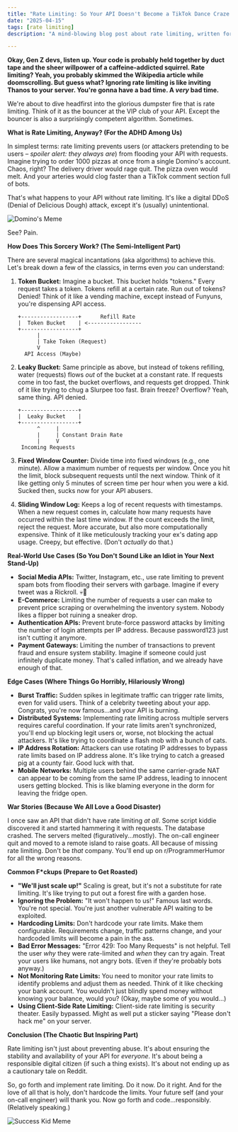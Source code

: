```yaml
---
title: "Rate Limiting: So Your API Doesn't Become a TikTok Dance Craze (Gone Wrong) 💀"
date: "2025-04-15"
tags: [rate limiting]
description: "A mind-blowing blog post about rate limiting, written for chaotic Gen Z engineers. Because let's be real, your API is probably about to implode."

---
```


**Okay, Gen Z devs, listen up. Your code is probably held together by duct tape and the sheer willpower of a caffeine-addicted squirrel. Rate limiting? Yeah, you probably skimmed the Wikipedia article while doomscrolling. But guess what? Ignoring rate limiting is like inviting Thanos to your server. You're gonna have a bad time. A *very* bad time.**

We're about to dive headfirst into the glorious dumpster fire that is rate limiting. Think of it as the bouncer at the VIP club of your API. Except the bouncer is also a surprisingly competent algorithm. Sometimes.

**What is Rate Limiting, Anyway? (For the ADHD Among Us)**

In simplest terms: rate limiting prevents users (or attackers pretending to be users – *spoiler alert: they always are*) from flooding your API with requests. Imagine trying to order 1000 pizzas at once from a single Domino's account. Chaos, right? The delivery driver would rage quit. The pizza oven would melt. And your arteries would clog faster than a TikTok comment section full of bots.

That's what happens to your API without rate limiting. It's like a digital DDoS (Denial of Delicious Dough) attack, except it's (usually) unintentional.

![Domino's Meme](https://i.kym-cdn.com/photos/images/newsfeed/001/853/364/739.jpg)

See? Pain.

**How Does This Sorcery Work? (The Semi-Intelligent Part)**

There are several magical incantations (aka algorithms) to achieve this. Let's break down a few of the classics, in terms even *you* can understand:

1.  **Token Bucket:** Imagine a bucket. This bucket holds "tokens." Every request takes a token. Tokens refill at a certain rate. Run out of tokens? Denied! Think of it like a vending machine, except instead of Funyuns, you're dispensing API access.

    ```ascii
    +------------------+      Refill Rate
    |  Token Bucket    | <-----------------
    +------------------+
          |
          | Take Token (Request)
          V
      API Access (Maybe)
    ```

2.  **Leaky Bucket:**  Same principle as above, but instead of tokens refilling, water (requests) flows *out* of the bucket at a constant rate. If requests come in too fast, the bucket overflows, and requests get dropped.  Think of it like trying to chug a Slurpee too fast. Brain freeze? Overflow? Yeah, same thing. API denied.

    ```ascii
    +------------------+
    |  Leaky Bucket    |
    +------------------+
          ^     |
          |     | Constant Drain Rate
          |     V
     Incoming Requests
    ```

3.  **Fixed Window Counter:** Divide time into fixed windows (e.g., one minute).  Allow a maximum number of requests per window. Once you hit the limit, block subsequent requests until the next window.  Think of it like getting only 5 minutes of screen time per hour when you were a kid.  Sucked then, sucks now for your API abusers.

4.  **Sliding Window Log:** Keeps a log of recent requests with timestamps. When a new request comes in, calculate how many requests have occurred within the last time window.  If the count exceeds the limit, reject the request.  More accurate, but also more computationally expensive.  Think of it like meticulously tracking your ex's dating app usage.  Creepy, but effective.  (Don't *actually* do that.)

**Real-World Use Cases (So You Don't Sound Like an Idiot in Your Next Stand-Up)**

*   **Social Media APIs:**  Twitter, Instagram, etc., use rate limiting to prevent spam bots from flooding their servers with garbage.  Imagine if every tweet was a Rickroll.  💀🙏
*   **E-Commerce:** Limiting the number of requests a user can make to prevent price scraping or overwhelming the inventory system.  Nobody likes a flipper bot ruining a sneaker drop.
*   **Authentication APIs:**  Prevent brute-force password attacks by limiting the number of login attempts per IP address.  Because password123 just isn't cutting it anymore.
*   **Payment Gateways:** Limiting the number of transactions to prevent fraud and ensure system stability. Imagine if someone could just infinitely duplicate money. That's called inflation, and we already have enough of that.

**Edge Cases (Where Things Go Horribly, Hilariously Wrong)**

*   **Burst Traffic:**  Sudden spikes in legitimate traffic can trigger rate limits, even for valid users.  Think of a celebrity tweeting about your app.  Congrats, you're now famous...and your API is burning.
*   **Distributed Systems:**  Implementing rate limiting across multiple servers requires careful coordination.  If your rate limits aren't synchronized, you'll end up blocking legit users or, worse, not blocking the actual attackers.  It's like trying to coordinate a flash mob with a bunch of cats.
*   **IP Address Rotation:**  Attackers can use rotating IP addresses to bypass rate limits based on IP address alone.  It's like trying to catch a greased pig at a county fair.  Good luck with that.
*   **Mobile Networks:** Multiple users behind the same carrier-grade NAT can appear to be coming from the same IP address, leading to innocent users getting blocked. This is like blaming everyone in the dorm for leaving the fridge open.

**War Stories (Because We All Love a Good Disaster)**

I once saw an API that didn't have rate limiting *at all*. Some script kiddie discovered it and started hammering it with requests. The database crashed. The servers melted (figuratively...mostly).  The on-call engineer quit and moved to a remote island to raise goats. All because of missing rate limiting. Don't be *that* company. You'll end up on r/ProgrammerHumor for all the wrong reasons.

**Common F\*ckups (Prepare to Get Roasted)**

*   **"We'll just scale up!"** Scaling is great, but it's not a substitute for rate limiting. It's like trying to put out a forest fire with a garden hose.
*   **Ignoring the Problem:**  "It won't happen to us!" Famous last words. You're not special. You're just another vulnerable API waiting to be exploited.
*   **Hardcoding Limits:**  Don't hardcode your rate limits. Make them configurable. Requirements change, traffic patterns change, and your hardcoded limits will become a pain in the ass.
*   **Bad Error Messages:**  "Error 429: Too Many Requests" is not helpful. Tell the user *why* they were rate-limited and *when* they can try again.  Treat your users like humans, not angry bots. (Even if they're probably bots anyway.)
*   **Not Monitoring Rate Limits:**  You need to monitor your rate limits to identify problems and adjust them as needed. Think of it like checking your bank account. You wouldn't just blindly spend money without knowing your balance, would you? (Okay, maybe some of you would...)
* **Using Client-Side Rate Limiting:** Client-side rate limiting is security theater. Easily bypassed. Might as well put a sticker saying "Please don't hack me" on your server.

**Conclusion (The Chaotic But Inspiring Part)**

Rate limiting isn't just about preventing abuse. It's about ensuring the stability and availability of your API for *everyone*. It's about being a responsible digital citizen (if such a thing exists). It's about not ending up as a cautionary tale on Reddit.

So, go forth and implement rate limiting. Do it now. Do it right. And for the love of all that is holy, don't hardcode the limits. Your future self (and your on-call engineer) will thank you. Now go forth and code...responsibly. (Relatively speaking.)

![Success Kid Meme](https://i.kym-cdn.com/photos/images/newsfeed/000/001/384/Atrapitis.gif)
